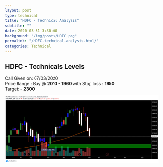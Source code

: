 ```yaml
---
layout: post
type: technical
title: "HDFC - Technical Analysis"
subtitle: ""
date: 2020-03-31 3:30:00
background: "/img/posts/HDFC.png"
permalink: "/HDFC-technical-analysis.html/"
categories: Technical
---
```


<h2 class="section-heading">HDFC - Technicals Levels</h2>

<p>
  Call Given on: 07/03/2020 <br />Price Range : Buy @ <b> 2010 - 1960 </b> with
  Stop loss : <b> 1950 </b> <br />
  Target: - <b>2300</b>
</p>

<!-- <blockquote class="blockquote">
The dreams of yesterday are the hopes of today and the reality of tomorrow.
Science has not yet mastered prophecy. We predict too much for the next year and
yet far too little for the next ten.
</blockquote> -->

<img
  class="img-fluid"
  src="/img/HDFC/technical-hdfc.png"
  alt="Technicals HDFC"
/>

<!-- <span class="caption text-muted"
  >To go places and do things that have never been done before – that’s what
  living is all about.</span> -->
